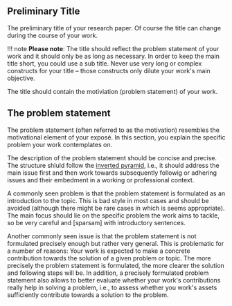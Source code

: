 ## Preliminary Title

The preliminary title of your research paper. Of course the title can change during the course of your work.

!!! note
    **Please note**:
    The title should reflect the problem statement of your work and it should only be as long as necessary. In order to keep the main title short, you could use a sub title. Never use very long or complex constructs for your title –  those constructs only dilute your work's main objective.

The title should contain the motiviation (problem statement) of your work.

## The problem statement

The problem statement (often referred to as the motivation) resembles the motivational element of your exposé. In this section, you explain the specific problem your work contemplates on.

The description of the problem statement should be concise and precise.
The structure shluld follow the [inverted pyramid](), i.e., it should address the main issue first and then work towards subsequently followig or adhering issues and their embedment in a working or professional context.

A commonly seen problem is that the problem statement is formulated as an introduction to the topic. This is bad style in most cases and should be avoided (although there might be rare cases in which is seems appropriate). The main focus should lie on the specific problem the work aims to tackle, so be very careful and [sparsam] with introductory sentences.

Another commonly seen issue is that the problem statement is not formulated precisely enough but rather very general.
This is problematic for a number of reasons:
Your work is expected to make a concrete contribution towards the solution of a given problem or topic. 
The more precisely the problem statement is formulated, the more clearer the solution and following steps will be.
In addition, a precisely formulated problem statement also allows to better evaluate whether your work's contributions really help in solving a problem, i.e., to assess whether you work's assets sufficiently contribute towards a solution to the problem.







